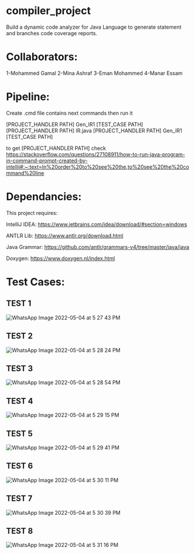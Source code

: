 # compiler_project
Build a dynamic code analyzer for Java Language to generate statement and branches code coverage reports.

# Collaborators:
1-Mohammed Gamal
2-Mina Ashraf
3-Eman Mohammed 
4-Manar Essam

# Pipeline:
Create .cmd file contains next commands then run it

[PROJECT_HANDLER PATH] Gen_IR1 [TEST_CASE PATH]
[PROJECT_HANDLER PATH] IR.java
[PROJECT_HANDLER PATH] Gen_IR1 [TEST_CASE PATH] 

to get [PROJECT_HANDLER PATH] check https://stackoverflow.com/questions/27108911/how-to-run-java-program-in-command-prompt-created-by-intellij#:~:text=In%20order%20to%20see%20the,to%20see%20the%20command%20line

# Dependancies:
This project requires:

IntelliJ IDEA:
https://www.jetbrains.com/idea/download/#section=windows

ANTLR Lib:
https://www.antlr.org/download.html

Java Grammar: 
https://github.com/antlr/grammars-v4/tree/master/java/java

Doxygen:
https://www.doxygen.nl/index.html

# Test Cases:

## TEST 1

![WhatsApp Image 2022-05-04 at 5 27 43 PM](https://user-images.githubusercontent.com/47754184/166717795-f0b4b86f-6bcb-4da2-9202-6b6778086e80.jpeg)

## TEST 2

![WhatsApp Image 2022-05-04 at 5 28 24 PM](https://user-images.githubusercontent.com/47754184/166717698-e13bbd89-28b8-490e-94b3-bd32ef554d64.jpeg)

## TEST 3

![WhatsApp Image 2022-05-04 at 5 28 54 PM](https://user-images.githubusercontent.com/47754184/166717642-a2a62a2b-36d8-4058-9b1f-f7b1fab76986.jpeg)

## TEST 4

![WhatsApp Image 2022-05-04 at 5 29 15 PM](https://user-images.githubusercontent.com/47754184/166717470-97ec49a5-75b8-4346-ae3d-176f8479c992.jpeg)

## TEST 5

![WhatsApp Image 2022-05-04 at 5 29 41 PM](https://user-images.githubusercontent.com/47754184/166717281-08542f2f-4700-494f-9695-46d4d776775c.jpeg)

## TEST 6

![WhatsApp Image 2022-05-04 at 5 30 11 PM](https://user-images.githubusercontent.com/47754184/166717411-479290dc-2c22-4688-b58f-a93814518d0b.jpeg)

## TEST 7

![WhatsApp Image 2022-05-04 at 5 30 39 PM](https://user-images.githubusercontent.com/47754184/166717535-b9e40cd4-a912-43c4-b35a-54e6a7dbef6d.jpeg)

## TEST 8

![WhatsApp Image 2022-05-04 at 5 31 16 PM](https://user-images.githubusercontent.com/47754184/166717559-892b8336-ef95-4911-bbde-cb455b93c5be.jpeg)
